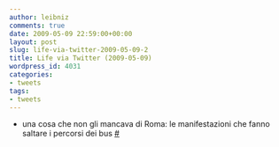 ```yaml
---
author: leibniz
comments: true
date: 2009-05-09 22:59:00+00:00
layout: post
slug: life-via-twitter-2009-05-09-2
title: Life via Twitter (2009-05-09)
wordpress_id: 4031
categories:
- tweets
tags:
- tweets
---
```



	
  * una cosa che non gli mancava di Roma: le manifestazioni che fanno saltare i percorsi dei bus [#](http://twitter.com/leibniz/statuses/1747817686)


